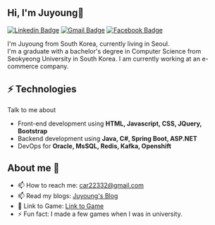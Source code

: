 ## Hi, I'm Juyoung👋
[![Linkedin Badge](https://img.shields.io/badge/-JuyoungKim-blue?style=flat-square&logo=Linkedin&logoColor=white&link=https://www.linkedin.com/in/juyoung-kim-56ab0513b/)](https://www.linkedin.com/in/juyoung-kim-56ab0513b/)
[![Gmail Badge](https://img.shields.io/badge/-car22332@gmail.com-c14438?style=flat-square&logo=Gmail&logoColor=white&link=mailto:car22332@gmail.com)](mailto:car22332@gmail.com)
[![Facebook Badge](https://img.shields.io/badge/JuyoungKim-1877F2?style=flat-square&logo=facebook&logoColor=white)](https://www.facebook.com/juyoung679/)

I'm Juyoung from South Korea, currently living in Seoul.  
I'm a graduate with a bachelor's degree in Computer Science from Seokyeong University in South Korea.   I am currently working at an e-commerce company.

## ⚡ Technologies
Talk to me about
- Front-end development using **HTML, Javascript, CSS, JQuery, Bootstrap**
- Backend development using **Java, C#, Spring Boot, ASP.NET**
- DevOps for **Oracle, MsSQL, Redis, Kafka, Openshift**

## About me 🤔
- 📫 How to reach me: [car22332@gmail.com](mailto:car22332@gmail.com)
- 📫 Read my blogs: [Juyoung's Blog](https://juyoungkim223.github.io/)
- 🎯 Link to Game: [Link to Game](https://play.google.com/store/apps/dev?id=8524035332472869340)
- ⚡ Fun fact: I made a few games when I was in university.   
